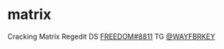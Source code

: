 # matrix
Cracking Matrix Regedit
DS [FREEDOM#8811](https://discordapp.com/users/503593236481441813)
TG [@WAYFBRKEY](https://t.me/WAYFBRKEY)
